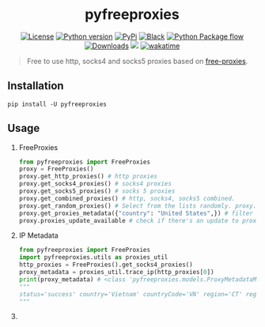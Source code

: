 <h1 align="center"> pyfreeproxies </h1>
<p align="center">
<!--
<a href="https://github.com/Simatwa/pyfreeproxies/actions/workflows/python-test.yml"><img src="https://github.com/Simatwa/pyfreeproxies/actions/workflows/python-test.yml/badge.svg" alt="Python Test"/></a>
-->
<a href="https://github.com/Simatwa/pyfreeproxies/blob/main/LICENSE"><img alt="License" src="https://img.shields.io/static/v1?logo=GPL&color=Blue&message=GNUv3&label=License"/></a>
<a href=""><img alt="Python version" src="https://img.shields.io/pypi/pyversions/pyfreeproxies"/></a>
<a href="https://pypi.org/project/pyfreeproxies"><img alt="PyPi" src="https://img.shields.io/pypi/v/pyfreeproxies?color=green"/></a>
<a href="https://github.com/psf/black"><img alt="Black" src="https://img.shields.io/badge/code%20style-black-000000.svg"/></a>
<a href="https://github.com/Simatwa/pyfreeproxies/actions/workflows/python-package.yml"><img alt="Python Package flow" src="https://github.com/Simatwa/pyfreeproxies/actions/workflows/python-package.yml/badge.svg?branch=master"/></a>
<a href="https://pepy.tech/project/pyfreeproxies"><img src="https://static.pepy.tech/personalized-badge/pyfreeproxies?period=total&units=international_system&left_color=grey&right_color=blue&left_text=Downloads" alt="Downloads"></a>
<a href="https://hits.seeyoufarm.com"><img src="https://hits.seeyoufarm.com/api/count/incr/badge.svg?url=https%3A%2F%2Fgithub.com/Simatwa/pyfreeproxies"/></a>      
<a href="https://wakatime.com/badge/github/Simatwa/pyfreeproxies"><img src="https://wakatime.com/badge/github/Simatwa/pyfreeproxies.svg" alt="wakatime"></a>
</p>

> Free to use http, socks4 and socks5 proxies based on [free-proxies](https://github.com/Simatwa/free-proxies).

## Installation

```
pip install -U pyfreeproxies
```

## Usage 

1. FreeProxies

   ```python
   from pyfreeproxies import FreeProxies
   proxy = FreeProxies()
   proxy.get_http_proxies() # http proxies
   proxy.get_socks4_proxies() # socks4 proxies 
   proxy.get_socks5_proxies() # socks 5 proxies
   proxy.get_combined_proxies() # http, socks4, socks5 combined.
   proxy.get_random_proxies() # Select from the lists randomly. proxy.get_confirmed_working_proxies() # list of functional tested proxies
   proxy.get_proxies_metadata({"country": "United States",}) # filter with proxy metadata keys.
   proxy.proxies_update_available # check if there's an update to proxies.
   ```

2. IP Metadata

   ```python
   from pyfreeproxies import FreeProxies
   import pyfreeproxies.utils as proxies_util
   http_proxies = FreeProxies().get_socks4_proxies()
   proxy_metadata = proxies_util.trace_ip(http_proxies[0])
   print(proxy_metadata) # <class 'pyfreeproxies.models.ProxyMetadataModel'>
   """
   status='success' country='Vietnam' countryCode='VN' region='CT' regionName='Can Tho' city='Can Tho' zip='' lat=10.0359 lon=105.7808 timezone='Asia/Ho_Chi_Minh' isp='Viettel Corporation' org='VIETEL' as_='AS7552 Viettel Group' query='171.248.211.25' response_time=None continent=None continentCode=None district=None offset=None currency=None asname=None reverse=None mobile=None proxy=None hosting=None
   """
   ```

3. 